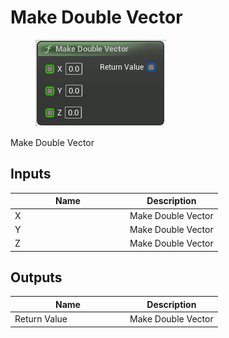 # Make Double Vector

<div align="left" data-full-width="false">

<figure><img src="../../../../api/Math/Vector/Make_Double_Vector.png" alt=""><figcaption></figcaption></figure>

</div>

Make Double Vector

## Inputs

<table><thead><tr><th width="170">Name</th><th>Description</th></tr></thead><tbody><tr><td>X</td><td>Make Double Vector</td></tr><tr><td>Y</td><td>Make Double Vector</td></tr><tr><td>Z</td><td>Make Double Vector</td></tr></tbody></table>

## Outputs

<table><thead><tr><th width="170">Name</th><th>Description</th></tr></thead><tbody><tr><td>Return Value</td><td>Make Double Vector</td></tr></tbody></table>
